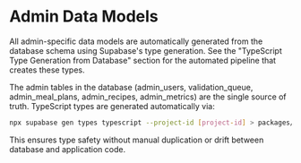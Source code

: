 # Admin Data Models

All admin-specific data models are automatically generated from the database schema using Supabase's type generation. See the "TypeScript Type Generation from Database" section for the automated pipeline that creates these types.

The admin tables in the database (admin_users, validation_queue, admin_meal_plans, admin_recipes, admin_metrics) are the single source of truth. TypeScript types are generated automatically via:

```bash
npx supabase gen types typescript --project-id [project-id] > packages/shared/types/database.types.ts
```

This ensures type safety without manual duplication or drift between database and application code.
